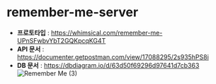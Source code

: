 # remember-me-server

- **프로토타입** : https://whimsical.com/remember-me-UPnSFwbvYbT2GQKpcqKG4T
- **API 문서** : https://documenter.getpostman.com/view/17088295/2s935hPS8i
- **DB 문서** : https://dbdiagram.io/d/63d50f69296d97641d7cb363
  ![Remember Me (3)](https://user-images.githubusercontent.com/77563814/216334373-699d1a42-664d-4d9a-ab11-e9a315e8f6db.png)
